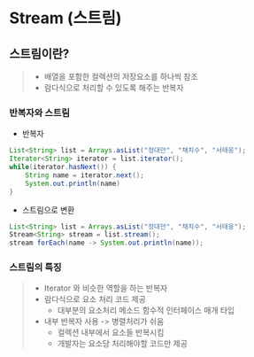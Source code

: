 # Stream (스트림)

## 스트림이란?
> * 배열을 포함한 컬렉션의 저장요소를 하나씩 참조
> * 람다식으로 처리할 수 있도록 해주는 반복자

### 반복자와 스트림

* 반복자
```java
List<String> list = Arrays.asList("정대만", "채치수", "서태웅");
Iterator<String> iterator = list.iterator();
while(iterator.hasNext()) {
    String name = iterator.next();
    System.out.println(name)
}
```

* 스트림으로 변환
```java
List<String> list = Arrays.asList("정대만", "채치수", "서태웅");
Stream<String> stream = list.stream();
stream forEach(name -> System.out.println(name));
```

### 스트림의 특징
> * Iterator 와 비슷한 역할을 하는 반복자
> * 람다식으로 요소 처리 코드 제공
>    * 대부분의 요소처리 메소드 함수적 인터페이스 매개 타입 
> * 내부 반복자 사용 -> 병렬처리가 쉬움
>    * 컬렉션 내부에서 요소들 반복시킴
>    * 개발자는 요소당 처리해야할 코드만 제공